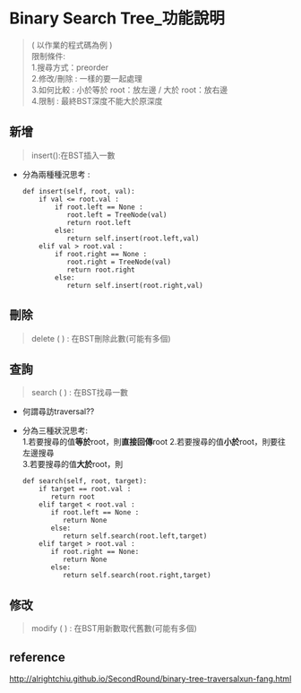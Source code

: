 # Binary Search Tree_功能說明
>( 以作業的程式碼為例 )                     
 限制條件:                            
   1.搜尋方式：preorder                          
   2.修改/刪除 : 一樣的要一起處理                   
   3.如何比較 : 小於等於 root：放左邊  /  大於 root：放右邊                    
   4.限制 : 最終BST深度不能大於原深度

## 新增
>insert():在BST插入一數

* 分為兩種種況思考 :
   


      def insert(self, root, val):
          if val <= root.val :
              if root.left == None :
                 root.left = TreeNode(val)
                 return root.left
              else:
                 return self.insert(root.left,val)   
          elif val > root.val :
              if root.right == None :
                 root.right = TreeNode(val)
                 return root.right
              else:
                 return self.insert(root.right,val)


## 刪除
>delete ( ) : 在BST刪除此數(可能有多個)

                 
## 查詢
>search ( ) : 在BST找尋一數

* 何謂尋訪traversal??

* 分為三種狀況思考:                
  1.若要搜尋的值**等於**root，則**直接回傳**root
  2.若要搜尋的值**小於**root，則要往左邊搜尋                   
  3.若要搜尋的值**大於**root，則

      def search(self, root, target):
          if target == root.val :
             return root
          elif target < root.val :
             if root.left == None :
                return None
             else:
                return self.search(root.left,target)
          elif target > root.val :
             if root.right == None:
                return None
             else:
                return self.search(root.right,target)

## 修改
>modify ( ) : 在BST用新數取代舊數(可能有多個)

## reference
http://alrightchiu.github.io/SecondRound/binary-tree-traversalxun-fang.html

